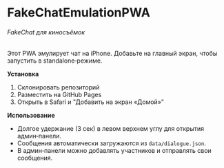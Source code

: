 # FakeChatEmulationPWA
###### FakeChat для киносъёмок

Этот PWA эмулирует чат на iPhone. Добавьте на главный экран, чтобы запустить в standalone‑режиме.

**Установка**
1. Склонировать репозиторий
2. Разместить на GitHub Pages
3. Открыть в Safari и "Добавить на экран «Домой»"

**Использование**
- Долгое удержание (3 сек) в левом верхнем углу для открытия админ‑панели.
- Сообщения автоматически загружаются из `data/dialogue.json`.
- В админ‑панели можно добавлять участников и отправлять свои сообщения.